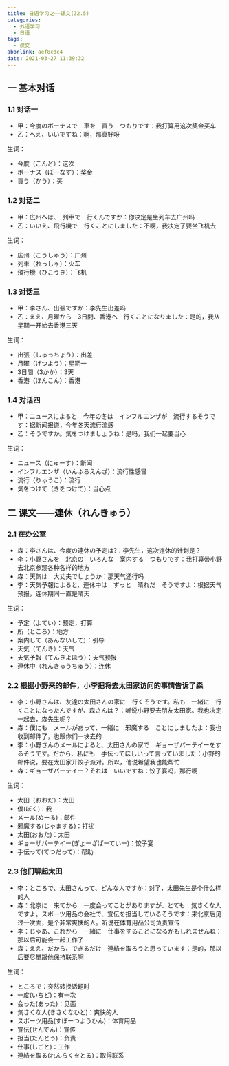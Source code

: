 ```yaml
---
title: 日语学习之——课文(32.5)
categories:
  - 外语学习
  - 日语
tags:
  - 课文
abbrlink: aef8cdc4
date: 2021-03-27 11:39:32
---
```

## 一 基本对话

### 1.1 对话一

* 甲：今度のボーナスで　車を　買う　つもりです：我打算用这次奖金买车
* 乙：へえ、いいですね：啊，那真好呀

<!--more-->

生词：

* 今度（こんど）：这次
* ボーナス（ぼーなす）：奖金
* 買う（かう）：买

### 1.2 对话二

* 甲：広州へは、　列車で　行くんですか：你决定是坐列车去广州吗
* 乙：いいえ、飛行機で　行くことにしました：不啊，我决定了要坐飞机去

生词：

* 広州（こうしゅう）：广州
* 列車（れっしゃ）：火车
* 飛行機（ひこうき）：飞机

### 1.3 对话三

* 甲：李さん、出張ですか：李先生出差吗
* 乙：ええ、月曜から　3日間、香港へ　行くことになりました：是的，我从星期一开始去香港三天

生词：

* 出張（しゅっちょう）：出差
* 月曜（げつよう）：星期一
* 3日間（3かか）：3天
* 香港（ほんこん）：香港

### 1.4 对话四

* 甲：ニュースによると　今年の冬は　インフルエンザが　流行するそうです：据新闻报道，今年冬天流行流感
* 乙：そうですか。気をつけましょうね：是吗，我们一起要当心

生词：

* ニュース（にゅーす）：新闻
* インフルエンザ（いんふるえんざ）：流行性感冒
* 流行（りゅうこ）：流行
* 気をつけて（きをつけて）：当心点

## 二 课文——連休（れんきゅう）

### 2.1 在办公室

* 森：李さんは、今度の連休の予定は?：李先生，这次连休的计划是？
* 李：小野さんを　北京の　いろんな　案内する　つもりです：我打算带小野去北京参观各种各样的地方
* 森：天気は　大丈夫でしょうか：那天气还行吗
* 李：天気予報によると、連休中は　ずっと　晴れだ　そうですよ：根据天气预报，连休期间一直是晴天

生词：　

* 予定（よてい）：预定，打算
* 所（ところ）：地方
* 案内して（あんないして）：引导
* 天気（てんき）：天气
* 天気予報（てんきよほう）：天气预报
* 連休中（れんきゅうちゅう）：连休

### 2.2 根据小野来的邮件，小李把将去太田家访问的事情告诉了森

* 李：小野さんは、友達の太田さんの家に　行くそうです。私も　一緒に　行くことになったんですが、森さんは？：听说小野要去朋友太田家。我也决定一起去，森先生呢？
* 森：僕にも　メールがあって、一緒に　邪魔する　ことにしましたよ：我也收到邮件了，也跟你们一块去的
* 李：小野さんのメールによると、太田さんの家で　ギョーザパーテイーをするそうです。だから、私にも　手伝ってほしいって言っていました：小野的邮件说，要在太田家开饺子派对。所以，他说希望我也能帮忙
* 森：ギョーザパーテイー？それは　いいですね：饺子宴吗，那行啊

生词：

* 太田（おおだ）：太田
* 僕(ぼく)：我
* メール(めーる)：邮件
* 邪魔する(じゃまする)：打扰
* 太田(おおた)：太田
* ギョーザパーテイー(ぎょーざぱーていー)：饺子宴
* 手伝って(てつだって)：帮助

### 2.3 他们聊起太田

* 李：ところで、太田さんって、どんな人ですか：对了，太田先生是个什么样的人
* 森：北京に　来てから　一度会ってことがありますが、とても　気さくな人ですよ。スポーツ用品の会社で、宣伝を担当しているそうです：来北京后见过一次面，是个非常爽快的人。听说在体育用品公司负责宣传
* 李：じゃあ、これから　一緒に　仕事をすることになるかもしれませんね：那以后可能会一起工作了
* 森：ええ、だから、できるだけ　連絡を取ろうと思っています：是的，那以后要尽量跟他保持联系啊

生词：

* ところで：突然转换话题时
* 一度(いちど)：有一次
* 会った(あった)：见面
* 気さくな人(きさくなひと)：爽快的人
* スポーツ用品(すぽーつようひん)：体育用品
* 宣伝(せんでん)：宣传
* 担当(たんとう)：负责
* 仕事(しごと)：工作
* 連絡を取る(れんらくをとる)：取得联系